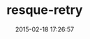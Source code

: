 ---
layout: post
title:  "resque-retry"
repo:   "lantins/resque-retry"
date:   2015-02-18 17:26:57
gemurl: http://github.com/lantins/resque-retry
---